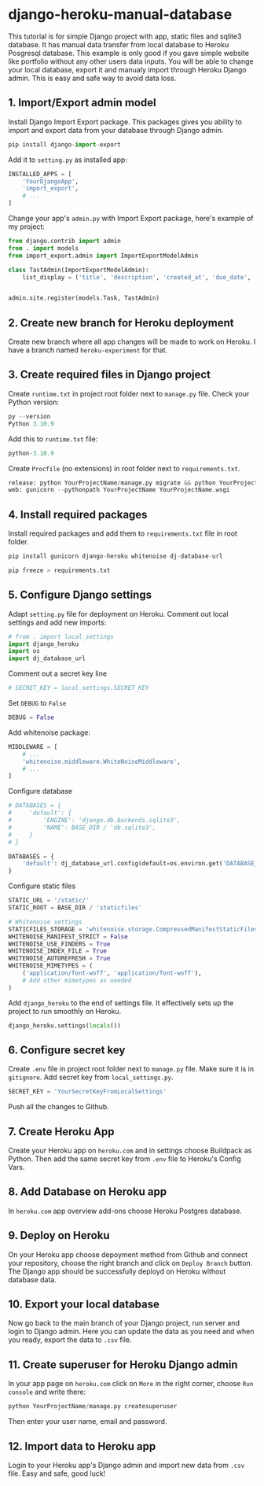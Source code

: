 # django-heroku-manual-database

This tutorial is for simple Django project with app, static files and sqlite3 database. It has manual data transfer from local database to Heroku Posgresql database. This example is only good if you gave simple website like portfolio without any other users data inputs.
You will be able to change your local database, export it and manualy import through Heroku Django admin. This is easy and safe way to avoid data loss.

## 1. Import/Export admin model

Install Django Import Export package. This packages gives you ability to import and export data from your database through Django admin.

```python
pip install django-import-export
```

Add it to `setting.py` as installed app:

```python
INSTALLED_APPS = [
    'YourDjangoApp',
    'import_export',
    # ...
]
```

Change your app's `admin.py` with Import Export package, here's example of my project:

```python
from django.contrib import admin
from . import models
from import_export.admin import ImportExportModelAdmin

class TastAdmin(ImportExportModelAdmin):
    list_display = ('title', 'description', 'created_at', 'due_date', 'is_completed')


admin.site.register(models.Task, TastAdmin)
```

## 2. Create new branch for Heroku deployment

Create new branch where all app changes will be made to work on Heroku. I have a branch named `heroku-experiment` for that.

## 3. Create required files in Django project

Create `runtime.txt` in project root folder next to `manage.py` file. Check your Python version:

```python
py --version
Python 3.10.9
```

Add this to `runtime.txt` file:

```python
python-3.10.9
```

Create `Procfile` (no extensions) in root folder next to `requirements.txt`.

```python
release: python YourProjectName/manage.py migrate && python YourProjectName/manage.py collectstatic --noinput
web: gunicorn --pythonpath YourProjectName YourProjectName.wsgi
```

## 4. Install required packages

Install required packages and add them to `requirements.txt` file in root folder.

```python
pip install gunicorn django-heroku whitenoise dj-database-url

pip freeze > requirements.txt
```

## 5. Configure Django settings

Adapt `setting.py` file for deployment on Heroku. Comment out local settings and add new imports:

```python
# from . import local_settings
import django_heroku
import os
import dj_database_url
```

Comment out a secret key line

```python
# SECRET_KEY = local_settings.SECRET_KEY
```

Set `DEBUG` to `False`

```python
DEBUG = False
```

Add whitenoise package:

```python
MIDDLEWARE = [
    # ...
    'whitenoise.middleware.WhiteNoiseMiddleware',
    # ...
]
```

Configure database

```python
# DATABASES = {
#     'default': {
#         'ENGINE': 'django.db.backends.sqlite3',
#         'NAME': BASE_DIR / 'db.sqlite3',
#     }
# }

DATABASES = {
    'default': dj_database_url.config(default=os.environ.get('DATABASE_URL'))
}
```

Configure static files

```python
STATIC_URL = '/static/'
STATIC_ROOT = BASE_DIR / 'staticfiles'

# Whitenoise settings
STATICFILES_STORAGE = 'whitenoise.storage.CompressedManifestStaticFilesStorage'
WHITENOISE_MANIFEST_STRICT = False
WHITENOISE_USE_FINDERS = True
WHITENOISE_INDEX_FILE = True
WHITENOISE_AUTOREFRESH = True
WHITENOISE_MIMETYPES = (
    ('application/font-woff', 'application/font-woff'),
    # Add other mimetypes as needed
)
```

Add `django_heroku` to the end of settings file. It effectively sets up the project to run smoothly on Heroku.

```python
django_heroku.settings(locals())
```

## 6. Configure secret key

Create `.env` file in project root folder next to `manage.py` file. Make sure it is in `gitignore`. Add secret key from `local_settings.py`.

```python
SECRET_KEY = 'YourSecretKeyFromLocalSettings'
```

Push all the changes to Github.

## 7. Create Heroku App

Create your Heroku app on `heroku.com` and in settings choose Buildpack as Python. Then add the same secret key from `.env` file to Heroku's Config Vars.

## 8. Add Database on Heroku app

In `heroku.com` app overview add-ons choose Heroku Postgres database.

## 9. Deploy on Heroku

On your Heroku app choose depoyment method from Github and connect your repository, choose the right branch and click on `Deploy Branch` button. The Django app should be successfully deployd on Heroku without database data.

## 10. Export your local database

Now go back to the main branch of your Django project, run server and login to Django admin. Here you can update the data as you need and when you ready, export the data to `.csv` file.

## 11. Create superuser for Heroku Django admin

In your app page on `heroku.com` click on `More` in the right corner, choose `Run console` and write there:

```python
python YourProjectName/manage.py createsuperuser
```

Then enter your user name, email and password.

## 12. Import data to Heroku app

Login to your Heroku app's Django admin and import new data from `.csv` file. Easy and safe, good luck!
